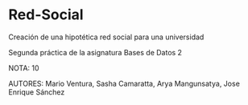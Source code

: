 # Red-Social
Creación de una hipotética red social para una universidad

Segunda práctica de la asignatura Bases de Datos 2

NOTA: 10

AUTORES: Mario Ventura, Sasha Camaratta, Arya Mangunsatya, Jose Enrique Sánchez

